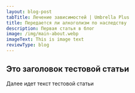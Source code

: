 ```yaml
---
layout: blog-post
tabTitle: Лечение зависимостей | Umbrella Plus
title: Передается ли алкоголизм по наследству
description: Первая статья в блог
image: /img/main-about.webp
imageText: This is image text
reviewType: blog
---
```


## Это заголовок тестовой статьи

Далее идет текст тестовой статьи
